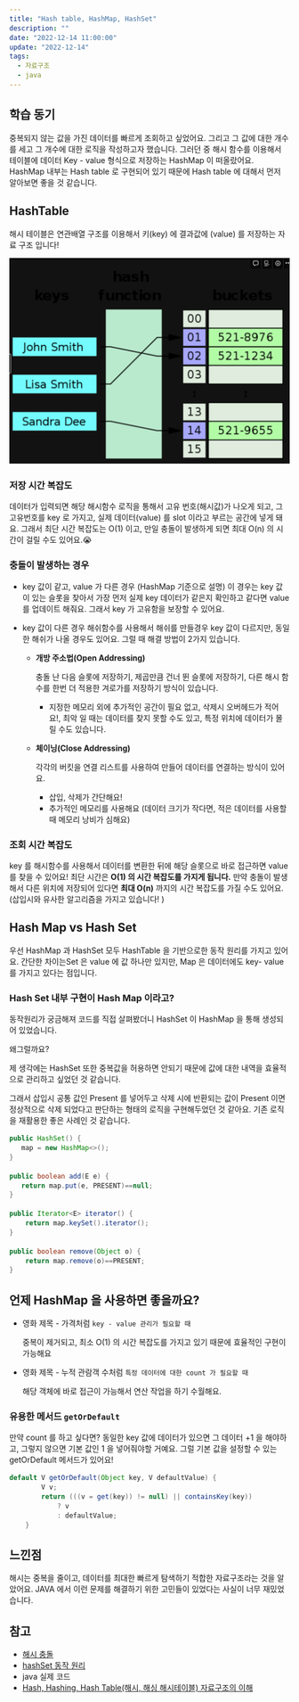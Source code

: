 ```yaml
---
title: "Hash table, HashMap, HashSet"
description: ""
date: "2022-12-14 11:00:00"
update: "2022-12-14"
tags:
  - 자료구조
  - java 
---
```


## 학습 동기

중복되지 않는 값을 가진 데이터를 빠르게 조회하고 싶었어요. 그리고 그 값에 대한 개수를 세고 그 개수에 대한 로직을 작성하고자 했습니다. 그러던 중 해시 함수를 이용해서 테이블에 데이터 Key - value 형식으로 저장하는 HashMap 이 떠올랐어요. HashMap 내부는 Hash table 로 구현되어 있기 때문에 Hash table 에 대해서 먼저 알아보면 좋을 것 같습니다. 

## HashTable

해시 테이블은 연관배열 구조를 이용해서 키(key) 에 결과값에 (value) 를 저장하는 자료 구조 입니다! 

![hashtable.png](./hashtable.png)

### 저장 시간 복잡도

데이터가 입력되면 해당 해시함수 로직을 통해서 고유 번호(해시값)가 나오게 되고, 그 고유번호를 key 로 가지고, 실제 데이터(value) 를 slot 이라고 부르는 공간에 넣게 돼요. 그래서 최단 시간 복잡도는 O(1) 이고, 만일 충돌이 발생하게 되면  최대 O(n) 의 시간이 걸릴 수도 있어요.😭

### 충돌이 발생하는 경우

- key 값이 같고, value 가 다른 경우
    (HashMap 기준으로 설명)
    이 경우는 key 값이 있는 슬롯을 찾아서 가장 먼저 실제 key 데이터가 같은지 확인하고 같다면 value 를 업데이트 해줘요. 그래서 key 가 고유함을 보장할 수 있어요. 
    
- key 값이 다른 경우
    해쉬함수를 사용해서 해쉬를 만들경우 key 값이 다르지만, 동일한 해쉬가 나올 경우도 있어요. 그럴 때 해결 방법이 2가지 있습니다. 
    
    - **개방 주소법(Open Addressing)**
        
        충돌 난 다음 슬롯에 저장하기, 제곱만큼 건너 뛴 슬롯에 저장하기, 다른 해시 함수를 한번 더 적용한 겨로가를 저장하기 방식이 있습니다. 
        
        - 지정한 메모리 외에 추가적인 공간이 필요 없고, 삭제시 오버헤드가 적어요!, 최악 일 때는 데이터를 찾지 못할 수도 있고, 특정 위치에 데이터가 몰릴 수도 있습니다.
    - **체이닝(Close Addressing)**
        
        각각의 버킷을 연결 리스트를 사용하여 만들어 데이터를 연결하는 방식이 있어요. 
        
        - 삽입, 삭제가 간단해요!
        - 추가적인 메모리를 사용해요 (데이터 크기가 작다면, 적은 데이터를 사용할 때 메모리 낭비가 심해요)
        

### 조회 시간 복잡도

key 를 해시함수를 사용해서 데이터를 변환한 뒤에 해당 슬롯으로 바로 접근하면 value 를 찾을 수 있어요!  최단 시간은 **O(1) 의 시간 복잡도를 가지게 됩니다.** 만약 충돌이 발생해서 다른 위치에 저장되어 있다면 **최대 O(n)** 까지의 시간 복잡도를 가질 수도 있어요. (삽입시와 유사한 알고리즘을 가지고 있습니다! )

## Hash Map vs Hash Set

우선 HashMap 과 HashSet 모두 HashTable 을 기반으로한 동작 원리를 가지고 있어요. 간단한 차이는Set 은 value 에 값 하나만 있지만,  Map 은  데이터에도 key- value 를 가지고 있다는 점입니다.

### Hash Set 내부 구현이 Hash Map  이라고?

동작원리가 궁금해져 코드를 직접 살펴봤더니 HashSet 이 HashMap 을 통해 생성되어 있었습니다.

왜그럴까요? 

제 생각에는 HashSet 또한 중복값을 허용하면 안되기 때문에 값에 대한 내역을 효율적으로 관리하고 싶었던 것 같습니다. 

그래서 삽입시 공통 값인 Present 를 넣어두고 삭제 시에 반환되는 값이 Present 이면 정상적으로 삭제 되었다고 판단하는 형태의 로직을 구현해두었던 것 같아요. 기존 로직을 재활용한  좋은 사례인 것 같습니다. 

```java
public HashSet() {
   map = new HashMap<>();
}

public boolean add(E e) {
   return map.put(e, PRESENT)==null;
}

public Iterator<E> iterator() {
    return map.keySet().iterator();
}

public boolean remove(Object o) {
    return map.remove(o)==PRESENT;
}
```

## 언제 HashMap 을 사용하면 좋을까요?

- 영화 제목 - 가격처럼 `key - value 관리가 필요할 때`
    
    중복이 제거되고, 최소 O(1) 의 시간 복잡도를 가지고 있기 때문에 효율적인 구현이 가능해요
    
- 영화 제목 - 누적 관람객 수처럼 `특정 데이터에 대한 count 가 필요할 때`
    
    해당 객체에 바로 접근이 가능해서 연산 작업을 하기 수월해요. 
    

### 유용한 메서드 `getOrDefault`

만약 count 를 하고 싶다면? 동일한 key 값에 데이터가 있으면 그 데이터 +1 을 해야하고, 그렇지 않으면 기본 값인 1 을 넣어줘야할 거예요. 그럴 기본 값을 설정할 수 있는 getOrDefault 메서드가 있어요! 

```java
default V getOrDefault(Object key, V defaultValue) {
        V v;
        return (((v = get(key)) != null) || containsKey(key))
            ? v
            : defaultValue;
    }
```

## 느낀점

해시는 중복을 줄이고, 데이터를 최대한 빠르게 탐색하기 적합한 자료구조라는 것을 알았어요. JAVA 에서 이런 문제를 해결하기 위한 고민들이 있었다는 사실이 너무 재밌었습니다. 

## 참고

- [해시 충돌](https://javannspring.tistory.com/238)
- [hashSet 동작 원리](https://www.blog.ecsimsw.com/entry/%EC%9E%91%EC%84%B1-%EC%A4%91-%EC%9E%90%EB%B0%94-HashSet%EC%9D%98-%EC%9B%90%EB%A6%AC)
- java 실제 코드
- [Hash, Hashing, Hash Table(해시, 해싱 해시테이블) 자료구조의 이해](https://velog.io/@cyranocoding/Hash-Hashing-Hash-Table%ED%95%B4%EC%8B%9C-%ED%95%B4%EC%8B%B1-%ED%95%B4%EC%8B%9C%ED%85%8C%EC%9D%B4%EB%B8%94-%EC%9E%90%EB%A3%8C%EA%B5%AC%EC%A1%B0%EC%9D%98-%EC%9D%B4%ED%95%B4-6ijyonph6o)